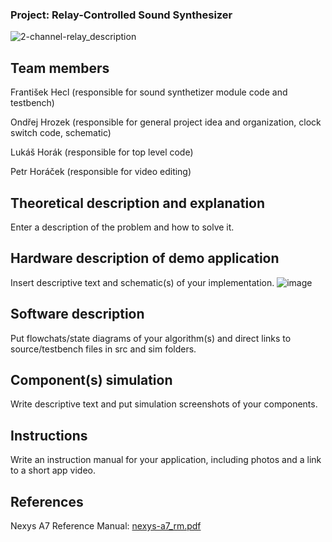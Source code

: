 ### Project: Relay-Controlled Sound Synthesizer
![2-channel-relay_description](https://github.com/Foyceek/project_hhhh/assets/148572907/cfc454e1-d45e-40e1-861a-2a72c0d3ce87)
## Team members
František Hecl (responsible for sound synthetizer module code and testbench)

Ondřej Hrozek (responsible for general project idea and organization, clock switch code, schematic)

Lukáš Horák (responsible for top level code)

Petr Horáček (responsible for video editing)

## Theoretical description and explanation
Enter a description of the problem and how to solve it.

## Hardware description of demo application
Insert descriptive text and schematic(s) of your implementation.
![image](https://github.com/Foyceek/project_hhhh/assets/165892683/6ae91ec7-e27f-44e8-b6d1-f733886b80a0)


## Software description
Put flowchats/state diagrams of your algorithm(s) and direct links to source/testbench files in src and sim folders.

## Component(s) simulation
Write descriptive text and put simulation screenshots of your components.

## Instructions
Write an instruction manual for your application, including photos and a link to a short app video.

## References
Nexys A7 Reference Manual: [nexys-a7_rm.pdf](https://github.com/Foyceek/project_hhhh/files/15051833/nexys-a7_rm.pdf)

